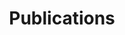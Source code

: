 ---
# Page title
title: Publications
# Page type - we want a landing page (such as a homepage)
type: landing

design:
  # Default section spacing
  spacing: "2rem"

# Your landing page sections - add as many different content blocks as you like
sections:
  - block: markdown
    content:
      title: Publications
      text: ''
    design:
      show_title: true
      columns: '1'

  - block: features
    content:
      title: Generative AI Curriculum Introductory Brochure
      subtitle: This work is conducted under the CUHK Jockey Club AI for the Future Project
      text: A supplementary chapter of pre-tertiary AI education framework on Generative AI for Hong Kong


  - block: features
    content:
      title: Newspaper Articles
      items:
        - name: 生成式AI惹爭議 原創版權難界定
          description: Summary of Article 1. [Read more](https://dw-media.tkww.hk/epaper/wwp/20231115/a17-1115.pdf)
          image: /images/article1.jpg
        - name: Article 2
          description: Summary of Article 2. [Read more](https://www.example.com/article2)
          image: /images/article2.jpg
        - name: Article 3
          description: Summary of Article 3. [Read more](https://www.example.com/article3)
          image: /images/article3.jpg
        - name: Article 4
          description: Summary of Article 4. [Read more](https://www.example.com/article4)
          image: /images/article4.jpg
        - name: Article 5
          description: Summary of Article 5. [Read more](https://www.example.com/article5)
          image: /images/article5.jpg
        - name: Article 6
          description: Summary of Article 6. [Read more](https://www.example.com/article6)
          image: /images/article6.jpg
        - name: Article 7
          description: Summary of Article 7. [Read more](https://www.example.com/article7)
          image: /images/article7.jpg
        - name: Article 8
          description: Summary of Article 8. [Read more](https://www.example.com/article8)
          image: /images/article8.jpg
        - name: Article 9
          description: Summary of Article 9. [Read more](https://www.example.com/article9)
          image: /images/article9.jpg
        - name: Article 10
          description: Summary of Article 10. [Read more](https://www.example.com/article10)
          image: /images/article10.jpg
---